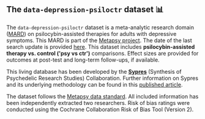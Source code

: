 ## **The `data-depression-psiloctr` dataset** 📊 

The `data-depression-psiloctr` dataset is a meta-analytic research domain ([MARD](https://docs.metapsy.org/uploads/ebmental-2022-300509.pdf)) 
on psilocybin-assisted therapies for adults with depressive symptoms. 
This MARD is part of the  [Metapsy project](https://www.metapsy.org/). 
The date of the last search update is provided [here](https://github.com/metapsy-project/data-depression-psiloctr/blob/master/metadata/last_search.txt). 
This dataset includes **psilocybin-assisted therapy vs. control ('psy vs ctr')** comparisons. Effect sizes are provided for outcomes at post-test and long-term follow-ups, if available. 

This living database has been developed by the [**Sypres**](https://sypres.io/) (Synthesis of Psychedelic Research Studies) Collaboration. Further information on Sypres and its underlying methodology can be found in this  [published article](https://sypres.io/assets/pdfs/natmh2025.pdf).

The dataset follows the [Metapsy data standard](https://docs.metapsy.org/data-preparation/format/). All included information has been independently extracted two researchers. Risk of bias ratings were conducted using the Cochrane Collaboration Risk of Bias Tool (Version 2). 
